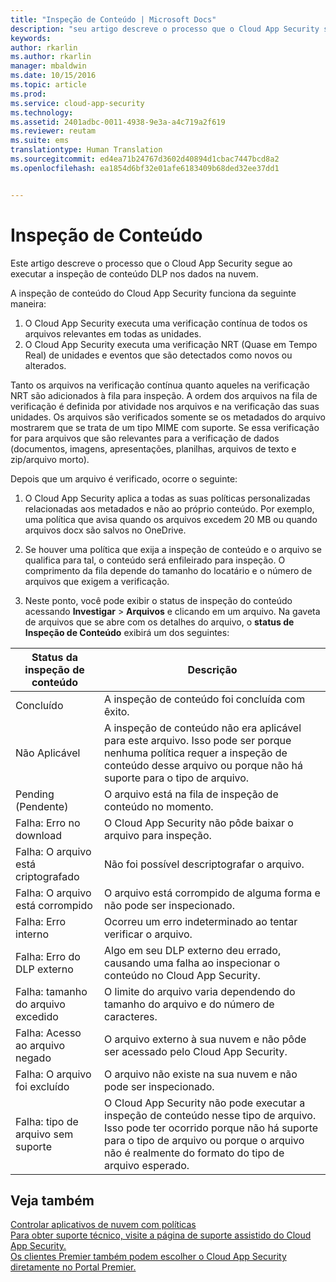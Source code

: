 ```yaml
---
title: "Inspeção de Conteúdo | Microsoft Docs"
description: "seu artigo descreve o processo que o Cloud App Security segue ao executar a inspeção de conteúdo DLP nos dados na nuvem."
keywords: 
author: rkarlin
ms.author: rkarlin
manager: mbaldwin
ms.date: 10/15/2016
ms.topic: article
ms.prod: 
ms.service: cloud-app-security
ms.technology: 
ms.assetid: 2401adbc-0011-4938-9e3a-a4c719a2f619
ms.reviewer: reutam
ms.suite: ems
translationtype: Human Translation
ms.sourcegitcommit: ed4ea71b24767d3602d40894d1cbac7447bcd8a2
ms.openlocfilehash: ea1854d6bf32e01afe6183409b68ded32ee37dd1


---
```


# <a name="content-inspection"></a>Inspeção de Conteúdo
Este artigo descreve o processo que o Cloud App Security segue ao executar a inspeção de conteúdo DLP nos dados na nuvem. 


A inspeção de conteúdo do Cloud App Security funciona da seguinte maneira:
1. O Cloud App Security executa uma verificação contínua de todos os arquivos relevantes em todas as unidades. 
2. O Cloud App Security executa uma verificação NRT (Quase em Tempo Real) de unidades e eventos que são detectados como novos ou alterados. 

Tanto os arquivos na verificação contínua quanto aqueles na verificação NRT são adicionados à fila para inspeção. A ordem dos arquivos na fila de verificação é definida por atividade nos arquivos e na verificação das suas unidades. Os arquivos são verificados somente se os metadados do arquivo mostrarem que se trata de um tipo MIME com suporte. Se essa verificação for para arquivos que são relevantes para a verificação de dados (documentos, imagens, apresentações, planilhas, arquivos de texto e zip/arquivo morto).  

Depois que um arquivo é verificado, ocorre o seguinte:

1. O Cloud App Security aplica a todas as suas políticas personalizadas relacionadas aos metadados e não ao próprio conteúdo. Por exemplo, uma política que avisa quando os arquivos excedem 20 MB ou quando arquivos docx são salvos no OneDrive. 

2. Se houver uma política que exija a inspeção de conteúdo e o arquivo se qualifica para tal, o conteúdo será enfileirado para inspeção. O comprimento da fila depende do tamanho do locatário e o número de arquivos que exigem a verificação. 

3. Neste ponto, você pode exibir o status de inspeção do conteúdo acessando **Investigar** > **Arquivos** e clicando em um arquivo. Na gaveta de arquivos que se abre com os detalhes do arquivo, o **status de Inspeção de Conteúdo** exibirá um dos seguintes: 

|Status da inspeção de conteúdo|Descrição|
|----|----|
|Concluído|A inspeção de conteúdo foi concluída com êxito.|
|Não Aplicável|A inspeção de conteúdo não era aplicável para este arquivo. Isso pode ser porque nenhuma política requer a inspeção de conteúdo desse arquivo ou porque não há suporte para o tipo de arquivo.|
|Pending (Pendente)|O arquivo está na fila de inspeção de conteúdo no momento.|
|Falha: Erro no download|O Cloud App Security não pôde baixar o arquivo para inspeção.|
|Falha: O arquivo está criptografado|Não foi possível descriptografar o arquivo.|
|Falha: O arquivo está corrompido|O arquivo está corrompido de alguma forma e não pode ser inspecionado.|
|Falha: Erro interno|Ocorreu um erro indeterminado ao tentar verificar o arquivo.|
|Falha: Erro do DLP externo|Algo em seu DLP externo deu errado, causando uma falha ao inspecionar o conteúdo no Cloud App Security.|
|Falha: tamanho do arquivo excedido|O limite do arquivo varia dependendo do tamanho do arquivo e do número de caracteres.|
|Falha: Acesso ao arquivo negado|O arquivo externo à sua nuvem e não pôde ser acessado pelo Cloud App Security.|
|Falha: O arquivo foi excluído|O arquivo não existe na sua nuvem e não pode ser inspecionado.|
|Falha: tipo de arquivo sem suporte|O Cloud App Security não pode executar a inspeção de conteúdo nesse tipo de arquivo. Isso pode ter ocorrido porque não há suporte para o tipo de arquivo ou porque o arquivo não é realmente do formato do tipo de arquivo esperado.|

## <a name="see-also"></a>Veja também  
[Controlar aplicativos de nuvem com políticas](control-cloud-apps-with-policies.md)   
[Para obter suporte técnico, visite a página de suporte assistido do Cloud App Security.](http://support.microsoft.com/oas/default.aspx?prid=16031)   
[Os clientes Premier também podem escolher o Cloud App Security diretamente no Portal Premier.](https://premier.microsoft.com/)  
  


<!--HONumber=Oct16_HO4-->


